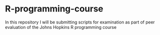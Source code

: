 # R-programming-course
In this repository I will be submitting scripts for examination as part of peer evaluation of the Johns Hopkins R programming course 
